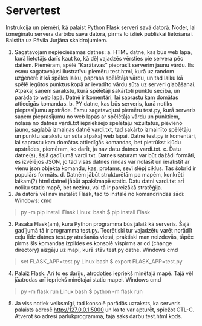 # Servertest
Instrukcija un piemēri, kā palaist Python Flask serveri savā datorā.
Noder, lai izmēģinātu servera darbību savā datorā, pirms to izliek publiskai lietošanai.
Balstīta uz Pāvila Jurjāna skaidrojumiem.
1. Sagatavojam nepieciešamās datnes:
a. HTML datne, kas būs web lapa, kurā lietotājs darīs kaut ko, kā dēļ vajadzēs vērsties pie servera pēc datiem. Piemēram, spēlē “Karātavas” pieprasīt serverim jaunu vārdu. Es esmu sagatavojusi ilustratīvu piemēru test.html, kurā uz random uzģenerē it kā spēles laiku, paprasa spēlētāja vārdu, un tad laiku kā spēlē iegūtos punktus kopā ar ievadīto vārdu sūta uz serveri glabāšanai. Atpakaļ saņem sarakstu, kurā spēlētāji sakārtoti punktu secībā, un parāda to web lapā. Datnē ir komentāri, lai saprastu kam domātas attiecīgās komandas.
b. PY datne, kas būs serveris, kurā notiks pieprasījumu apstrāde. Esmu sagatavojusi piemēru test.py, kurā serveris saņem pieprasījumu no web lapas ar spēlētāja vārdu un punktiem, nolasa no datnes vardi.txt iepriekšējo spēlētāju rezultātus, pievieno jauno, saglabā izmaiņas datnē vardi.txt, tad sakārto izmainīto spēlētāju un punktu sarakstu un sūta atpakaļ web lapai. Datnē test.py ir komentāri, lai saprastu kam domātas attiecīgās komandas, bet pietrūkst kļūdu apstrādes, piemēram, ko darīt, ja nav datu datnes vardi.txt.
c. Datu datne(s), šajā gadījumā vardi.txt. Datnes saturam var būt dažādi formāti, es izvēlējos JSON, jo tad visas datnes rindas var nolasīt un ierakstīt ar vienu json objekta komandu, kas, protams, sevī slēpj ciklus. Tas šobrīd ir populārs formāts.
d. Datnēm jābūt strukturētām pa mapēm, konkrēti laikam(?) html datnei jābūt apakšmapē static. Datu datni vardi.txt arī noliku static mapē, bet nezinu, vai tā ir pareizākā stratēģija.
2. Ja datorā vēl nav instalēt Flask, tad to instalē no komandrindas šādi:
Windows:
  cmd
  > py -m pip install Flask
Linux:
  bash
  $ pip install Flask
3. Pasaka Flask(am), kura Python programma būs jālaiž kā serveris. Šajā gadījumā tā ir programma test.py. Teorētiski tur vajadzētu varēt norādīt ceļu līdz datnes test.py atrašanās vietai, praktiski man neizdevās, tāpēc pirms šīs komandas izpildes es konsolē vispirms ar cd (change directory) aizgāju uz mapi, kurā stāv test.py datne.
Windows
  cmd
  > set FLASK_APP=test.py
Linux
  bash
  $ export FLASK_APP=test.py
4. Palaiž Flask. Arī to es darīju, atrodoties iepriekš minētajā mapē. Tajā vēl jāatrodas arī iepriekš minētajai static mapei.
Windows
  cmd
  > py -m flask run
Linux
  bash
  $ python -m flask run
5. Ja viss notiek veiksmīgi, tad konsolē parādās uzraksts, ka serveris palaists adresē http://127.0.0.1:5000 un ka to var apturēt, spiežot CTL-C. Atverot šo adresi pārlūkprogrammā, tajā sāks darbu test.html kods.
